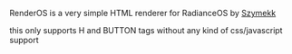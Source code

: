 RenderOS is a very simple HTML renderer for RadianceOS by [Szymekk](https://www.youtube.com/@Szymekk)

this only supports H and BUTTON tags without any kind of css/javascript support
